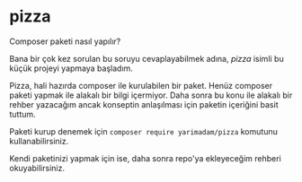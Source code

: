# pizza

Composer paketi nasıl yapılır?

Bana bir çok kez sorulan bu soruyu cevaplayabilmek adına, *pizza* isimli bu küçük projeyi yapmaya başladım.

Pizza, hali hazırda composer ile kurulabilen bir paket. Henüz composer paketi yapmak ile alakalı bir bilgi içermiyor. Daha sonra bu konu ile alakalı bir rehber yazacağım ancak konseptin anlaşılması için paketin içeriğini basit tuttum.

Paketi kurup denemek için `composer require yarimadam/pizza` komutunu kullanabilirsiniz.

Kendi paketinizi yapmak için ise, daha sonra repo'ya ekleyeceğim rehberi okuyabilirsiniz.
